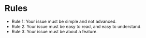# Rules
- Rule 1: Your issue must be simple and not advanced.
- Rule 2: Your issue must be easy to read, and easy to understand.
- Rule 3: Your issue must be about a feature.
